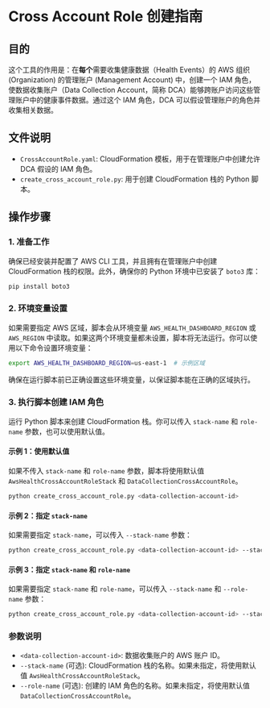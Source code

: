 # Cross Account Role 创建指南

## 目的

这个工具的作用是：在**每个**需要收集健康数据（Health Events）的 AWS 组织 (Organization) 的管理账户 (Management Account) 中，创建一个 IAM 角色，使数据收集账户（Data Collection Account，简称 DCA）能够跨账户访问这些管理账户中的健康事件数据。通过这个 IAM 角色，DCA 可以假设管理账户的角色并收集相关数据。

## 文件说明

- `CrossAccountRole.yaml`: CloudFormation 模板，用于在管理账户中创建允许 DCA 假设的 IAM 角色。
- `create_cross_account_role.py`: 用于创建 CloudFormation 栈的 Python 脚本。

## 操作步骤

### 1. 准备工作

确保已经安装并配置了 AWS CLI 工具，并且拥有在管理账户中创建 CloudFormation 栈的权限。此外，确保你的 Python 环境中已安装了 `boto3` 库：

```bash
pip install boto3
```

### 2. 环境变量设置

如果需要指定 AWS 区域，脚本会从环境变量 `AWS_HEALTH_DASHBOARD_REGION` 或 `AWS_REGION` 中读取。如果这两个环境变量都未设置，脚本将无法运行。你可以使用以下命令设置环境变量：

```bash
export AWS_HEALTH_DASHBOARD_REGION=us-east-1  # 示例区域
```

确保在运行脚本前已正确设置这些环境变量，以保证脚本能在正确的区域执行。

### 3. 执行脚本创建 IAM 角色

运行 Python 脚本来创建 CloudFormation 栈。你可以传入 `stack-name` 和 `role-name` 参数，也可以使用默认值。

#### 示例 1：使用默认值

如果不传入 `stack-name` 和 `role-name` 参数，脚本将使用默认值 `AwsHealthCrossAccountRoleStack` 和 `DataCollectionCrossAccountRole`。

```bash
python create_cross_account_role.py <data-collection-account-id>
```

#### 示例 2：指定 `stack-name`

如果需要指定 `stack-name`，可以传入 `--stack-name` 参数：

```bash
python create_cross_account_role.py <data-collection-account-id> --stack-name <stack-name>
```

#### 示例 3：指定 `stack-name` 和 `role-name`

如果需要指定 `stack-name` 和 `role-name`，可以传入 `--stack-name` 和 `--role-name` 参数：

```bash
python create_cross_account_role.py <data-collection-account-id> --stack-name <stack-name> --role-name <role-name>
```

### 参数说明

- `<data-collection-account-id>`: 数据收集账户的 AWS 账户 ID。
- `--stack-name` (可选): CloudFormation 栈的名称。如果未指定，将使用默认值 `AwsHealthCrossAccountRoleStack`。
- `--role-name` (可选): 创建的 IAM 角色的名称。如果未指定，将使用默认值 `DataCollectionCrossAccountRole`。